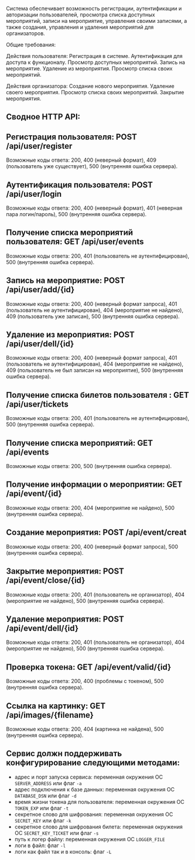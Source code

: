 Система обеспечивает возможность регистрации, аутентификации и авторизации пользователей, просмотра списка доступных мероприятий, записи на мероприятие, управления своими записями, а также создания, управления и удаления мероприятий для организаторов.

Общие требования:

Действия пользователя:
Регистрация в системе.
Аутентификация для доступа к функционалу.
Просмотр доступных мероприятий.
Запись на мероприятие.
Удаление из мероприятия.
Просмотр списка своих мероприятий.

Действия организатора:
Создание нового мероприятия.
Удаление своего мероприятия.
Просмотр списка своих мероприятий.
Закрытие мероприятия.

## Сводное HTTP API:

## Регистрация пользователя: POST /api/user/register
Возможные коды ответа: 200, 400 (неверный формат), 409 (пользователь уже существует), 500 (внутренняя ошибка сервера).

## Аутентификация пользователя: POST /api/user/login
Возможные коды ответа: 200, 400 (неверный формат), 401 (неверная пара логин/пароль), 500 (внутренняя ошибка сервера).

## Получение списка мероприятий пользователя: GET /api/user/events
Возможные коды ответа: 200, 401 (пользователь не аутентифицирован), 500 (внутренняя ошибка сервера).

## Запись на мероприятие: POST /api/user/add/{id}
Возможные коды ответа: 200, 400 (неверный формат запроса), 401 (пользователь не аутентифицирован), 404 (мероприятие не найдено), 409 (пользователь уже записан), 500 (внутренняя ошибка сервера).

## Удаление из мероприятия: POST /api/user/dell/{id}
Возможные коды ответа: 200, 400 (неверный формат запроса), 401 (пользователь не аутентифицирован), 404 (мероприятие не найдено), 409 (пользователь не был записан на мероприятие), 500 (внутренняя ошибка сервера).

## Получение списка билетов пользователя : GET /api/user/tickets
Возможные коды ответа: 200, 401 (пользователь не аутентифицирован), 500 (внутренняя ошибка сервера).

## Получение списка мероприятий: GET /api/events
Возможные коды ответа: 200, 500 (внутренняя ошибка сервера).

## Получение информации о мероприятии: GET /api/event/{id}
Возможные коды ответа: 200, 404 (мероприятие не найдено), 500 (внутренняя ошибка сервера).

## Создание мероприятия: POST /api/event/creat
Возможные коды ответа: 200, 400 (неверный формат запроса), 500 (внутренняя ошибка сервера).

## Закрытие мероприятия: POST /api/event/close/{id}
Возможные коды ответа: 200, 401 (пользователь не организатор), 404 (мероприятие не найдено), 500 (внутренняя ошибка сервера).

## Удаление мероприятия: POST /api/event/dell/{id}
Возможные коды ответа: 200, 401 (пользователь не организатор), 404 (мероприятие не найдено), 500 (внутренняя ошибка сервера).

## Проверка токена: GET /api/event/valid/{id}
Возможные коды ответа: 200, 400 (проблемы с токеном), 500 (внутренняя ошибка сервера).

## Ссылка на картинку: GET /api/images/{filename}
Возможные коды ответа: 200, 404 (картинка не найдена), 500 (внутренняя ошибка сервера).


## Сервис должн поддерживать конфигурирование следующими методами:

- адрес и порт запуска сервиса: переменная окружения ОС `SERVER_ADDRESS` или флаг `-a`
- адрес подключения к базе данных: переменная окружения ОС `DATABASE_DSN` или флаг `-d`
- время жизни токена для пользователя: переменная окружения ОС `TOKEN_EXP` или флаг `-t`
- секретное слово для шифрования: переменная окружения ОС `SECRET_KEY` или флаг `-k`
- секретное слово для шифрования билета: переменная окружения ОС `SECRET_KEY_TICKET` или флаг `-s`
- путь к логер файлу: переменная окружения ОС `LOGGER_FILE`
- логи в файл: флаг `-l`
- логи как файл так и в консоль: флаг `-L`